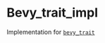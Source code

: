 # Bevy_trait_impl

Implementation for [`bevy_trait`](https://docs.rs/bevy_trait/latest/bevy_trait/)
